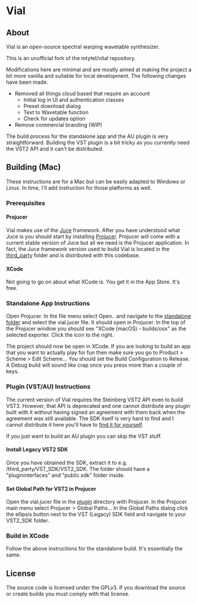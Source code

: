 # Vial

## About
Vial is an open-source spectral warping wavetable synthesizer. 

This is an unofficial fork of the mtytel/vital repository. 

Modifications here are minimal and are mostly aimed at making the project a bit more vanilla and suitable for local development. The following changes have been made.

- Removed all things cloud based that require an account
  - Initial log in UI and authentication classes
  - Preset download dialog
  - Text to Wavetable function
  - Check for updates option
- Remove commercial branding (WIP)

The build process for the standalone app and the AU plugin is very straightforward. Building the VST plugin is a bit tricky as you currently need the VST2 API and it can't be distributed.

## Building (Mac)

These instructions are for a Mac but can be easily adapted to Windows or Linux. In time, I'll add instruction for those platforms as well.

### Prerequisites

#### Projucer

Vial makes use of the [Juce](https://juce.com/) framework. After you have understood what Juce is you should start by installing [Projucer](https://juce.com/discover/projucer). Projucer will come with a current stable version of Juce but all we need is the Projucer application. In fact, the Juce framework version used to build Vial is located in the [third_party](/third_party/) folder and is distributed with this codebase.

#### XCode

Not going to go on about what XCode is. You get it in the App Store. It's free.

### Standalone App Instructions

Open Projucer. In the file menu select Open.. and navigate to the [standalone folder](standalone) and select the vial.jucer file. It should open in Projucer. In the top of the Projucer window you should see "XCode (macOS) - builds/osx" as the selected exporter. Click the icon to the right. 

The project should now be open in XCode. If you are looking to build an app that you want to actually play for fun then make sure you go to Product > Scheme > Edit Scheme... You should set the Build Configuration to Release. A Debug build will sound like crap once you press more than a couple of keys.

### Plugin (VST/AU) Instructions

The current version of Vial requires the Steinberg VST2 API even to build VST3. However, that API is deprecated and one cannot distribute any plugin built with it without having signed an agreement with them back when the agreement was still available. The SDK itself is very hard to find and I cannot distribute it here you'll have to [find it for yourself](https://web.archive.org/web/20181016150224if_/https://download.steinberg.net/sdk_downloads/vstsdk3610_11_06_2018_build_37.zip).

If you just want to build an AU plugin you can skip the VST stuff.

#### Install Legacy VST2 SDK

Once you have obtained the SDK, extract it to e.g. /third_party/VST_SDK/VST2_SDK. The folder should have a "plugininterfaces" and "public.sdk" folder inside.

#### Set Global Path for VST2 in Projucer

Open the vial.jucer file in the [plugin](/plugin/) directory with Projucer. In the Projucer main menu select Projucer > Global Paths... In the Global Paths dialog click the ellipsis button next to the VST (Legacy) SDK field and navigate to your VST2_SDK folder.

### Build in XCode

Follow the above instructions for the standalone build. It's essentially the same.

## License
The source code is licensed under the GPLv3. If you download the source or create builds you must comply with that license.

